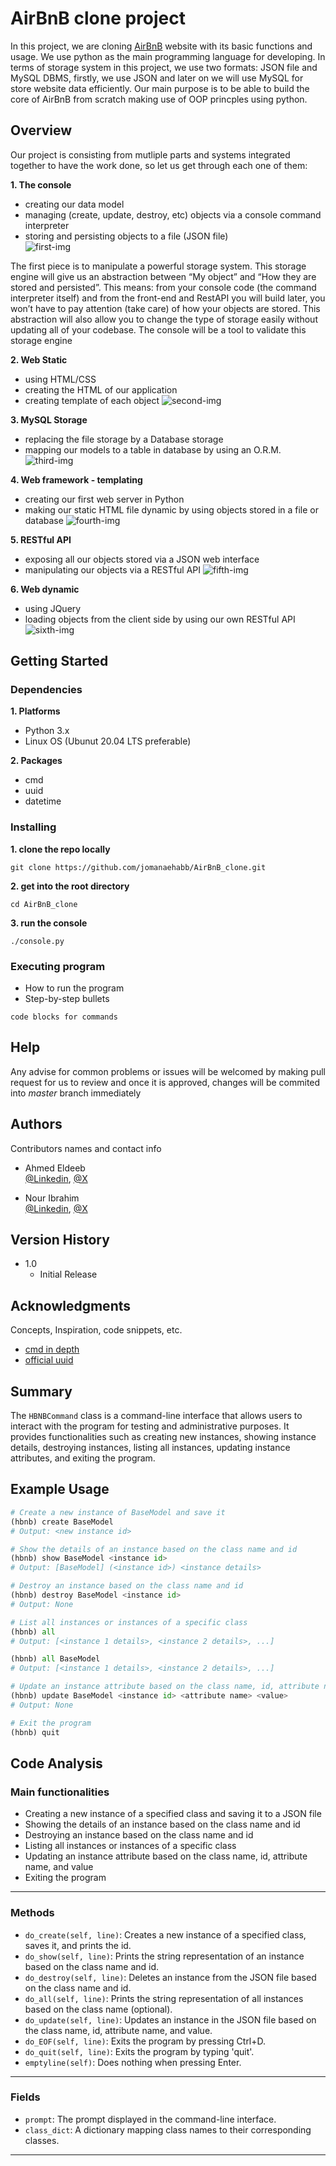 # AirBnB clone project

In this project, we are cloning [AirBnB](https://www.airbnb.com/) website with its basic functions and usage.
We use python as the main programming language for developing.
In terms of storage system in this project, we use two formats: JSON file and MySQL DBMS, firstly, we use JSON and later on we will use MySQL for store website data efficiently.
Our main purpose is to be able to build the core of AirBnB from scratch making use of OOP princples using python. 

## Overview

Our project is consisting from mutliple parts and systems integrated together to have the work done, so let us get through each one of them:    

**1. The console**
- creating our data model
- managing (create, update, destroy, etc) objects via a console command interpreter
- storing and persisting objects to a file (JSON file)      
![first-img](./imgs/first.png)

The first piece is to manipulate a powerful storage system. This storage engine will give us an abstraction between “My object” and “How they are stored and persisted”. This means: from your console code (the command interpreter itself) and from the front-end and RestAPI you will build later, you won’t have to pay attention (take care) of how your objects are stored.
This abstraction will also allow you to change the type of storage easily without updating all of your codebase.
The console will be a tool to validate this storage engine

**2. Web Static**
- using HTML/CSS
- creating the HTML of our application
- creating template of each object
![second-img](./imgs/second.png)

**3. MySQL Storage**
- replacing the file storage by a Database storage
- mapping our models to a table in database by using an O.R.M.
![third-img](./imgs/third.png)

**4. Web framework - templating**
- creating our first web server in Python
- making our static HTML file dynamic by using objects stored in a file or database
![fourth-img](./imgs/fourth.png)

**5. RESTful API**
- exposing all our objects stored via a JSON web interface
- manipulating our objects via a RESTful API
![fifth-img](./imgs/fifth.png)

**6. Web dynamic**
- using JQuery
- loading objects from the client side by using our own RESTful API
![sixth-img](./imgs/sixth.png)


## Getting Started

### Dependencies

**1. Platforms**
- Python 3.x
- Linux OS (Ubunut 20.04 LTS preferable)


**2. Packages**
- cmd
- uuid
- datetime


### Installing

**1. clone the repo locally**
```
git clone https://github.com/jomanaehabb/AirBnB_clone.git
```
**2. get into the root directory**
```
cd AirBnB_clone
```
**3. run the console**
```
./console.py
```

### Executing program

* How to run the program
* Step-by-step bullets
```
code blocks for commands
```

## Help

Any advise for common problems or issues will be welcomed by making pull request for us to review and once it is approved, changes will be commited into *master* branch immediately
<!-- ```
command to run if program contains helper info
``` -->

## Authors

Contributors names and contact info

* Ahmed Eldeeb  
 [@Linkedin](https://www.linkedin.com/in/ahmedsabrieldeeb/), [@X](https://twitter.com/AhmedEl52390142)

* Nour Ibrahim      
[@Linkedin](https://www.linkedin.com/in/nourmibrahimmbs/), [@X](https://twitter.com/NourIbrahim1290)


## Version History

* 1.0
    * Initial Release

<!-- ## License

This project is licensed under the [NAME HERE] License - see the LICENSE.md file for details -->

## Acknowledgments

Concepts, Inspiration, code snippets, etc.
* [cmd in depth](http://pymotw.com/2/cmd/)
* [official uuid](https://docs.python.org/3.8/library/uuid.html)



## Summary
The `HBNBCommand` class is a command-line interface that allows users to interact with the program for testing and administrative purposes. It provides functionalities such as creating new instances, showing instance details, destroying instances, listing all instances, updating instance attributes, and exiting the program.

## Example Usage
```python
# Create a new instance of BaseModel and save it
(hbnb) create BaseModel
# Output: <new instance id>

# Show the details of an instance based on the class name and id
(hbnb) show BaseModel <instance id>
# Output: [BaseModel] (<instance id>) <instance details>

# Destroy an instance based on the class name and id
(hbnb) destroy BaseModel <instance id>
# Output: None

# List all instances or instances of a specific class
(hbnb) all
# Output: [<instance 1 details>, <instance 2 details>, ...]

(hbnb) all BaseModel
# Output: [<instance 1 details>, <instance 2 details>, ...]

# Update an instance attribute based on the class name, id, attribute name, and value
(hbnb) update BaseModel <instance id> <attribute name> <value>
# Output: None

# Exit the program
(hbnb) quit
```

## Code Analysis
### Main functionalities
- Creating a new instance of a specified class and saving it to a JSON file
- Showing the details of an instance based on the class name and id
- Destroying an instance based on the class name and id
- Listing all instances or instances of a specific class
- Updating an instance attribute based on the class name, id, attribute name, and value
- Exiting the program
___
### Methods
- `do_create(self, line)`: Creates a new instance of a specified class, saves it, and prints the id.
- `do_show(self, line)`: Prints the string representation of an instance based on the class name and id.
- `do_destroy(self, line)`: Deletes an instance from the JSON file based on the class name and id.
- `do_all(self, line)`: Prints the string representation of all instances based on the class name (optional).
- `do_update(self, line)`: Updates an instance in the JSON file based on the class name, id, attribute name, and value.
- `do_EOF(self, line)`: Exits the program by pressing Ctrl+D.
- `do_quit(self, line)`: Exits the program by typing 'quit'.
- `emptyline(self)`: Does nothing when pressing Enter.
___
### Fields
- `prompt`: The prompt displayed in the command-line interface.
- `class_dict`: A dictionary mapping class names to their corresponding classes.
___
